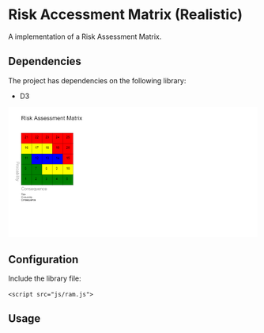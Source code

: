 # Risk Accessment Matrix (Realistic)

A implementation of a Risk Assessment Matrix.

## Dependencies

The project has dependencies on the following library:

- D3

![Risk Assessment Matrix](img/risk-access-matrix.png)
 
## Configuration 

Include the library file:

`<script src="js/ram.js">`

## Usage 